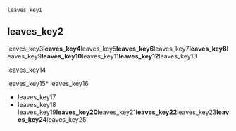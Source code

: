 ```ngMeta
leaves_key1
```
## leaves_key2
leaves_key3**leaves_key4**leaves_key5**leaves_key6**leaves_key7**leaves_key8**leaves_key9**leaves_key10**leaves_key11**leaves_key12**leaves_key13

leaves_key14

leaves_key15* leaves_key16
* leaves_key17
* leaves_key18
leaves_key19**leaves_key20**leaves_key21**leaves_key22**leaves_key23**leaves_key24**leaves_key25